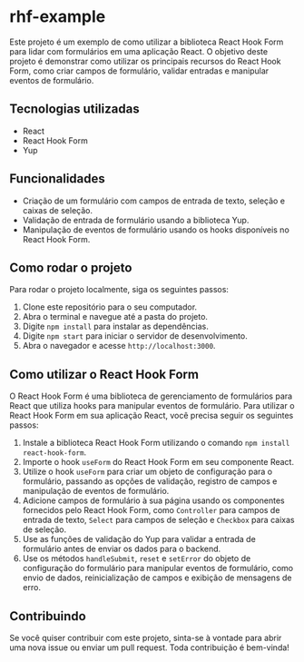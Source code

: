 # rhf-example
  <p>
    Este projeto é um exemplo de como utilizar a biblioteca React Hook Form para
    lidar com formulários em uma aplicação React. O objetivo deste projeto é
    demonstrar como utilizar os principais recursos do React Hook Form, como
    criar campos de formulário, validar entradas e manipular eventos de
    formulário.
  </p>
  <h2>Tecnologias utilizadas</h2>
  <ul>
    <li>React</li>
    <li>React Hook Form</li>
    <li>Yup</li>
  </ul>
  <h2>Funcionalidades</h2>
  <ul>
    <li>
      Criação de um formulário com campos de entrada de texto, seleção e caixas
      de seleção.
    </li>
    <li>Validação de entrada de formulário usando a biblioteca Yup.</li>
    <li>
      Manipulação de eventos de formulário usando os hooks disponíveis no React
      Hook Form.
    </li>
  </ul>
  <h2>Como rodar o projeto</h2>
  <p>Para rodar o projeto localmente, siga os seguintes passos:</p>
  <ol>
    <li>Clone este repositório para o seu computador.</li>
    <li>Abra o terminal e navegue até a pasta do projeto.</li>
    <li>Digite <code>npm install</code> para instalar as dependências.</li>
    <li>
      Digite <code>npm start</code> para iniciar o servidor de desenvolvimento.
    </li>
    <li>Abra o navegador e acesse <code>http://localhost:3000</code>.</li>
  </ol>
  <h2>Como utilizar o React Hook Form</h2>
  <p>
    O React Hook Form é uma biblioteca de gerenciamento de formulários para
    React que utiliza hooks para manipular eventos de formulário. Para utilizar
    o React Hook Form em sua aplicação React, você precisa seguir os seguintes
    passos:
  </p>
  <ol>
    <li>
      Instale a biblioteca React Hook Form utilizando o comando
      <code>npm install react-hook-form</code>.
    </li>
    <li>
      Importe o hook <code>useForm</code> do React Hook Form em seu componente
      React.
    </li>
    <li>
      Utilize o hook <code>useForm</code> para criar um objeto de configuração
      para o formulário, passando as opções de validação, registro de campos e
      manipulação de eventos de formulário.
    </li>
    <li>
      Adicione campos de formulário à sua página usando os componentes
      fornecidos pelo React Hook Form, como <code>Controller</code> para campos
      de entrada de texto, <code>Select</code> para campos de seleção e
      <code>Checkbox</code> para caixas de seleção.
    </li>
    <li>
      Use as funções de validação do Yup para validar a entrada de formulário
      antes de enviar os dados para o backend.
    </li>
    <li>
      Use os métodos <code>handleSubmit</code>, <code>reset</code> e
      <code>setError</code> do objeto de configuração do formulário para
      manipular eventos de formulário, como envio de dados, reinicialização de
      campos e exibição de mensagens de erro.
    </li>
  </ol>
  <h2>Contribuindo</h2>
  <p>
    Se você quiser contribuir com este projeto, sinta-se à vontade para abrir
    uma nova issue ou enviar um pull request. Toda contribuição é bem-vinda!
  </p>

